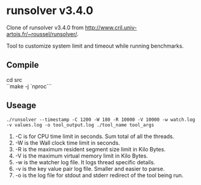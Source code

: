 # runsolver v3.4.0

Clone of runsolver v3.4.0 from http://www.cril.univ-artois.fr/~roussel/runsolver/.  

Tool to customize system limit and timeout while running benchmarks.

## Compile

cd src  
``make -j `nproc```  

## Useage

`./runsolver --timestamp -C 1200 -W 180 -R 10000 -V 10000 -w watch.log -v values.log -o tool_output.log ./tool_name tool_args`  

1. -C is for CPU time limit in seconds. Sum total of all the threads.  
2. -W is the Wall clock time limit in seconds.  
3. -R is the maximum resident segment size limit in Kilo Bytes.  
4. -V is the maximum virtual memory limit in Kilo Bytes.  
5. -w is the watcher log file. It logs thread specific details.  
6. -v is the key value pair log file. Smaller and easier to parse.  
7. -o is the log file for stdout and stderr redirect of the tool being run.  

